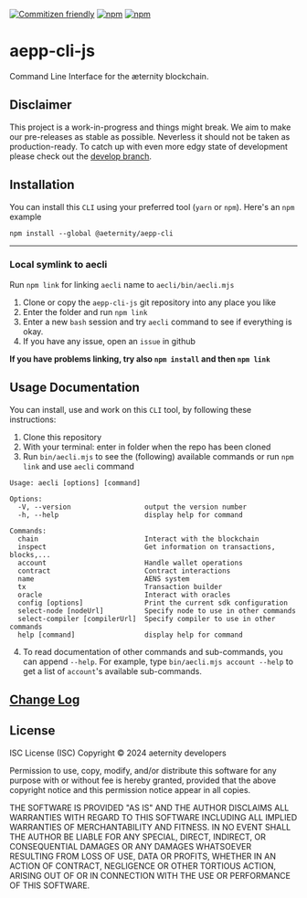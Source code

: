 [![Commitizen friendly](https://img.shields.io/badge/commitizen-friendly-brightgreen.svg)](http://commitizen.github.io/cz-cli/)
[![npm](https://img.shields.io/npm/v/@aeternity/aepp-cli.svg)](https://www.npmjs.com/package/@aeternity/aepp-cli)
[![npm](https://img.shields.io/npm/l/@aeternity/aepp-cli.svg)](https://www.npmjs.com/package/@aeternity/aepp-cli)

# aepp-cli-js
Command Line Interface for the æternity blockchain.

## Disclaimer

This project is a work-in-progress and things might break. We aim to make our
pre-releases as stable as possible. Neverless it should not be taken as
production-ready. To catch up with even more edgy state of development please
check out the [develop branch].

[develop branch]: https://github.com/aeternity/aecli-js/tree/develop


## Installation
You can install this `CLI` using your preferred tool (`yarn` or `npm`). Here's an `npm` example
```
npm install --global @aeternity/aepp-cli
```

---
### Local symlink to aecli
Run `npm link` for linking `aecli` name to `aecli/bin/aecli.mjs`

1. Clone or copy the `aepp-cli-js` git repository into any place you like
2. Enter the folder and run `npm link`
3. Enter a new `bash` session and try `aecli` command to see if everything is okay.
4. If you have any issue, open an `issue` in github

__If you have problems linking, try also `npm install` and then `npm link`__

## Usage Documentation

You can install, use and work on this `CLI` tool, by following these instructions:

1. Clone this repository
2. With your terminal: enter in folder when the repo has been cloned
3. Run `bin/aecli.mjs` to see the (following) available commands or run `npm link` and use `aecli` command

```
Usage: aecli [options] [command]

Options:
  -V, --version                  output the version number
  -h, --help                     display help for command

Commands:
  chain                          Interact with the blockchain
  inspect                        Get information on transactions, blocks,...
  account                        Handle wallet operations
  contract                       Contract interactions
  name                           AENS system
  tx                             Transaction builder
  oracle                         Interact with oracles
  config [options]               Print the current sdk configuration
  select-node [nodeUrl]          Specify node to use in other commands
  select-compiler [compilerUrl]  Specify compiler to use in other commands
  help [command]                 display help for command
```

4. To read documentation of other commands and sub-commands, you can append `--help`. For example, type `bin/aecli.mjs account --help` to get a list of `account`'s available sub-commands.

## [Change Log]

[Change Log]: CHANGELOG.md

## License

ISC License (ISC)
Copyright © 2024 aeternity developers

Permission to use, copy, modify, and/or distribute this software for any purpose
with or without fee is hereby granted, provided that the above copyright notice
and this permission notice appear in all copies.

THE SOFTWARE IS PROVIDED "AS IS" AND THE AUTHOR DISCLAIMS ALL WARRANTIES WITH
REGARD TO THIS SOFTWARE INCLUDING ALL IMPLIED WARRANTIES OF MERCHANTABILITY AND
FITNESS. IN NO EVENT SHALL THE AUTHOR BE LIABLE FOR ANY SPECIAL, DIRECT,
INDIRECT, OR CONSEQUENTIAL DAMAGES OR ANY DAMAGES WHATSOEVER RESULTING FROM LOSS
OF USE, DATA OR PROFITS, WHETHER IN AN ACTION OF CONTRACT, NEGLIGENCE OR OTHER
TORTIOUS ACTION, ARISING OUT OF OR IN CONNECTION WITH THE USE OR PERFORMANCE OF
THIS SOFTWARE.

